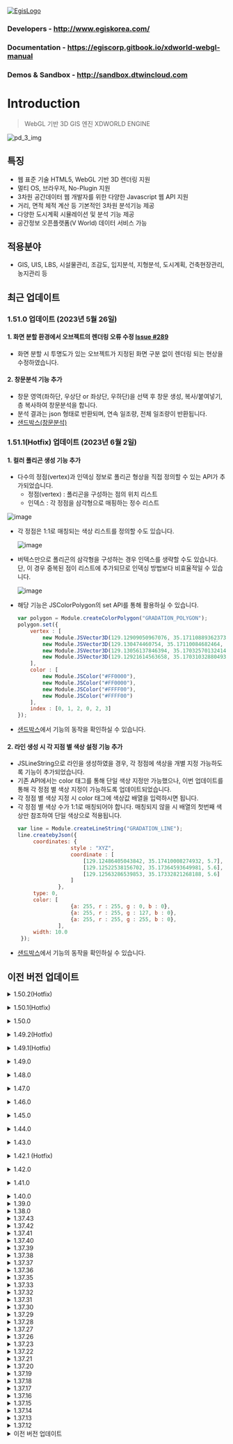 [![EgisLogo](https://user-images.githubusercontent.com/82925313/160987075-ce7eada9-91ca-4b72-beb6-396e142f90a2.png)](http://www.egiskorea.com/)

### Developers - http://www.egiskorea.com/

### Documentation - https://egiscorp.gitbook.io/xdworld-webgl-manual

### Demos & Sandbox - http://sandbox.dtwincloud.com

# Introduction

> WebGL 기반 3D GIS 엔진 XDWORLD ENGINE

![pd_3_img](https://user-images.githubusercontent.com/82925313/160986727-f473c308-7881-4342-8c08-e31566d93a3b.png)

## 특징

-   웹 표준 기술 HTML5, WebGL 기반 3D 렌더링 지원
-   멀티 OS, 브라우저, No-Plugin 지원
-   3차원 공간데이터 웹 개발자를 위한 다양한 Javascript 웹 API 지원
-   거리, 면적 체적 계산 등 기본적인 3차원 분석기능 제공
-   다양한 도시계획 시뮬레이션 및 분석 기능 제공
-   공간정보 오픈플랫폼(V World) 데이터 서비스 가능

## 적용분야

-   GIS, UIS, LBS, 시설물관리, 조감도, 입지분석, 지형분석, 도시계획, 건축현장관리, 농지관리 등


## 최근 업데이트

### 1.51.0 업데이트 (2023년 5월 26일)
#### 1. 화면 분할 환경에서 오브젝트의 렌더링 오류 수정 [Issue #289](/../../issues/289)
 * 화면 분할 시 투명도가 있는 오브젝트가 지정된 화면 구분 없이 렌더링 되는 현상을 수정하였습니다.

#### 2. 창문분석 기능 추가
 * 창문 영역(좌하단, 우상단 or 좌상단, 우하단)을 선택 후 창문 생성, 복사/붙여넣기, 층 복사하여 창문분석을 합니다.
 * 분석 결과는 json 형태로 반환되며, 연속 일조량, 전체 일조량이 반환됩니다.
 * [샌드박스(창문분석)](http://sandbox.dtwincloud.com/code/main.do?id=analysis_window_shadow)

### 1.51.1(Hotfix) 업데이트 (2023년 6월 2일)
#### 1. 컬러 폴리곤 생성 기능 추가
 * 다수의 정점(vertex)과 인덱싱 정보로 폴리곤 형상을 직접 정의할 수 있는 API가 추가되었습니다.
   * 정점(vertex) : 폴리곤을 구성하는 점의 위치 리스트
   * 인덱스 : 각 정점을 삼각형으로 매핑하는 정수 리스트 

  ![image](https://github.com/avamk2/XDWorld_WebGL/assets/82925313/15f83298-2bd8-456a-9058-372809185519)

* 각 정점은 1:1로 매칭되는 색상 리스트를 정의할 수도 있습니다. 

  ![image](https://github.com/avamk2/XDWorld_WebGL/assets/82925313/9ff23a9d-7689-4f10-860e-7d0a00e3b93d)

* 버텍스만으로 폴리곤의 삼각형을 구성하는 경우 인덱스를 생략할 수도 있습니다. 단, 이 경우 중복된 점이 리스트에 추가되므로 인덱싱 방법보다 비효율적일 수 있습니다. 

  ![image](https://github.com/avamk2/XDWorld_WebGL/assets/82925313/0e6c3f1c-0de5-47c9-b4b4-570841913807)

* 해당 기능은 JSColorPolygon의 set API를 통해 활용하실 수 있습니다.
   ``` javascript
   var polygon = Module.createColorPolygon("GRADATION_POLYGON");
   polygon.set({
       vertex : [
           new Module.JSVector3D(129.12909050967076, 35.17110889362373, 4.22),
           new Module.JSVector3D(129.130474460754, 35.17110084682464, 4.00),
           new Module.JSVector3D(129.13056137846394, 35.17032570132414, 4.07),
           new Module.JSVector3D(129.12921614563658, 35.17031032880493, 4.39)
       ],
       color : [
           new Module.JSColor("#FF0000"),
           new Module.JSColor("#FF0000"),
           new Module.JSColor("#FFFF00"),
           new Module.JSColor("#FFFF00")
       ],
       index : [0, 1, 2, 0, 2, 3]
   });
   ```
 * [샌드박스](https://sandbox.dtwincloud.com/code/main.do?id=object_colorpolygon_color_gradation)에서 기능의 동작을 확인하실 수 있습니다.

#### 2. 라인 생성 시 각 지점 별 색상 설정 기능 추가
 * JSLineString으로 라인을 생성하였을 경우, 각 정점에 색상을 개별 지정 가능하도록 기능이 추가되었습니다.
 * 기존 API에서는 color 태그를 통해 단일 색상 지정만 가능했으나, 이번 업데이트를 통해 각 정점 별 색상 지정이 가능하도록 업데이트되었습니다.
 * 각 정점 별 색상 지정 시 color 태그에 색상값 배열을 입력하시면 됩니다.
 * 각 정점 별 색상 수가 1:1로 매칭되어야 합니다. 매칭되지 않을 시 배열의 첫번째 색상만 참조하여 단일 색상으로 적용됩니다.
   ``` javascript
   var line = Module.createLineString("GRADATION_LINE");
   line.createbyJson({
		coordinates: {
                    style : "XYZ",
                    coordinate : [
                        [129.12486405043842, 35.17410008274932, 5.7],
                        [129.12522538156702, 35.17364593649981, 5.6],
                        [129.12563286539853, 35.17332821268188, 5.6]
                    ]
                },
		type: 0,
		color: [
                    {a: 255, r : 255, g : 0, b : 0},
                    {a: 255, r : 255, g : 127, b : 0},
                    {a: 255, r : 255, g : 255, b : 0},
                ],
		width: 10.0
	});
   ```
 * [샌드박스](https://sandbox.dtwincloud.com/code/main.do?id=object_colorpolygon_color_gradation)에서 기능의 동작을 확인하실 수 있습니다.

## 이전 버전 업데이트

<details><summary>1.50.2(Hotfix)</summary>
<p>

### 1.50.2(Hotfix) 업데이트 (2023년 5월 17일)
#### 1. 배경지도(Google, MapBox, OpenStreetMap) 오류 수정
 * 일부 배경지도의 특정지역 누락현상이 발생하여 수정되었습니다.	

</details>
</p>
	
<details><summary>1.50.1(Hotfix)</summary>
<p>
	
### 1.50.1(Hotfix) 업데이트 (2023년 5월 12일)
#### 1. 브이월드 서버 URL/데이터 변경에 따른 설정법 추가
 * 최근 브이월드 데이터 요청 부분이 변경되어, 변경된 부분 적용이 가능하도록 지형/레이어 API에 프로퍼티가 추가되었습니다.
 * 요청 URL 변경
   * URL에서 서버 이름이 XDServer 에서 XDServer3d로 변경되었습니다.
   ```
   (변경 전) http://xdworld.vworld.kr:8080/XDServer/requestLayerNode?
   (변경 후) http://xdworld.vworld.kr:8080/XDServer3d/requestLayerNode?
   ```
 * 브이월드 DEM 데이터 암호화
   * 브이월드 DEM 데이터가 암호화되어 제공됩니다.
 * 변경 사항 적용 방법
   * 위 변경 사항이 적용 될 수 있도록 지형, 레이어 요청 API에 프로퍼티가 추가되었습니다.
   * 지형
     * XDServer3d 서버 네임 설정 : Module.initialize 내 dem/image 설정 부분에 servername 옵션이 추가되었습니다. 변경된 서버 네임을 이곳에서 설정하시면 됩니다.
     * DEM 암호화 옵션 설정 : Module.initialize 내 dem 설정 부분에 encoding 옵션이 추가되었습니다. 요청하는 DEM이 암호화 처리 된 경우 true로 설정하시면 됩니다.
     ``` javascript
     Module.initialize({
          container: document.getElementById("map"),
          terrain : {
               dem : {
                    url : "http://xdworld.vworld.kr:8080",
                    name : "dem",
                    servername : "XDServer3d",   // 요청 서버 이름
                    encoding : true    // DEM 복호화
               },
               image : {
                    url : "http://xdworld.vworld.kr:8080",
                    name : "tile_mo_HD",
                    servername : "XDServer3d"   // 요청 서버 이름
               },
          },
          defaultKey : "ezbBD(h2eFCmDQFQd9QpdzDS#zJRdJDm4!Epe(a2EzcbEzb2"
     });
     ``` 
   * 레이어
     * XDServer3d 서버 네임 설정 : JSLayerList의 createXDServerLayer API에 servername 옵션이 추가되었습니다. 변경된 서버 네임을 이곳에서 설정하시면 됩니다.
     ``` javascript
     var layer = Module.getTileLayerList().createXDServerLayer({
          url : "http://xdworld.vworld.kr:8080",
          servername : "XDServer3d",    // 요청 서버 이름
          name : "facility_build",
          type : 9,
          minLevel : 0,
          maxLevel : 15
     });
     ```
 * 변경사항 적용 부분은 샌드박스 코드에서도 확인하실 수 있습니다.

#### 2. 파이프 수직 단면의 교차점 반환 기능
 * JSPipe 오브젝트를 담는 파이프 레이어(ELT_PIPE) 의 수직 단면 교차점 반환 API가 추가되었습니다.
    * array getPipeIntersection(path)
      * 호출 객체 타입 : JSLayer
      * 파라미터
          * path (JSVec2Array) : 교차점을 계산하고자 하는 수직 평면 경로
      * 반환 : 위치(경도, 위도, 고도)와 교차점이 발생한 파이프의 오브젝트 키 리스트를 배열로 반환
         ![image](https://github.com/avamk2/XDWorld_WebGL/assets/82925313/36fa05e3-e9a3-4907-b1c3-0c4ca26a25e1)
     * 예시
         ``` javascript
         var path = new Module.JSVec2Array();
         path.push(new Module.JSVector2D(126.92326703887365, 37.5249592425154));
         path.push(new Module.JSVector2D(126.923563634119, 37.524387028175454));
         path.push(new Module.JSVector2D(126.92490490575213, 37.52439598531512));
         
         var intersection = pipeLayer.getPipeIntersection(path);
         console.log(intersection);
         ```
</details>
</p>

<details><summary>1.50.0</summary>
<p>

### 1.50.0 업데이트 (2023년 4월 28일)
#### 1. JSFlow에 API 및 속성 추가 
 * JSFlow::setJSON( _option ) - 바람장 기반 통합 생성 API 추가 합니다.
 * JSFlow 클래스에 실시간 적용 및 반환 속성이 아래와 같이 추가됩니다.
 ```
 JSFlow.velocity : Number    [ 바람장의 표현 속도 스케일 증가 ] - 범위 0.00001 ~ 0.0001 (권장)
 JSFlow.offsetHeight : Number [ 바람장의 표현 고도 설정, DEM이 없으면 해발고도, DEM이 있으면 지표면고도] - 2 ~ 20 (권장)
 JSFlow.particleNum : Number [ 바람장의 표현하는 파티클 라인의 최대 표현수 ] - 5000 이하로 설정 (필수)
```
* API 사용 예시는 [해당 샌드박스 샘플]( http://sandbox.dtwincloud.com/code/main.do?id=effect_wind_path )을 참고 해주시기 바랍니다.
#### 2. 거리측정 중 같은 지점 입력 필터링 단계 추가
 - 거리측정 중 동일한 점을 중복 클릭하였을 경우 발생하는 예외처리 과정을 추가하였습니다.
#### 3. JSVec3Array 좌표 리스트의 중복점 제거 API 추가
 * JSVec3Array 내 좌표들 중 같은 지점 값을 가진 중복점을 제가하는 API가 추가되었습니다.
   ``` javascript
   var list = new Module.JSVec3Array();
   list.push(new Module.JSVector3D(129.128265, 35.171834, 1000));
   list.push(new Module.JSVector3D(129.128845, 35.171145, 1000));
   list.push(new Module.JSVector3D(129.128845, 35.171145, 1000));  // 중복점
   list.push(new Module.JSVector3D(129.128951, 35.170951, 1000));

   var removed_count = list.removeDuplicateVectors(Number.EPSILON);
   ```
 * 같은 점을 판별하는 판별 값은 외부에서 설정 가능하도록 파라미터를 설정하였습니다.
 * 판별 값의 단위는 m 단위 입니다.
 * 위 예제에서는 부동 소수점의 오차 값(Number.EPSIOIN)을 지정하였으나, 파라미터로 0.1 값을 지정하시면 0.1m 내 거리 차가 있는 점은 같은 점으로 간주되어 제거됩니다.
 * 위 API는 중복점 제거 실행 시 삭제된 점 수를 반환합니다.
#### 4. 파이프 생성 시 경로 간소화 과정 삭제
 * JSPipe오브젝트 create API 내에서 경로 간소화 과정이 제거되었습니다.
 * 기존 create API에서는 거리가 0.1m 미만의 가까운 점은 중복점으로 간주하여 생략하는 과정이 있었으나, 이는 정밀한 좌표점 입력 시 데이터가 왜곡되는 문제가 있어 삭제되었습니다.
 * 만약 기존과 같이 중복점 제거 후 파이프를 생성하여야 하는 경우 위 항목 4번 JSVec3Array의 removeDuplicateVectors API를 활용하실 수 있습니다.
#### 5. 거리 측정 중 중복점 입력 감지 추가
 * 거리 측정 중 같은 지점을 두 번 클릭하였을 경우를 감지하여 중복 입력을 방지하는 단계를 추가하였습니다.
#### 6. 수인한도분석 기능 추가
 * 선택한 영역에 격자를 생성(영역에 딱 맞게 or 균일하게)하여 수인한도분석을 합니다.
 * 분석 결과는 json 형태로 반환되며, 연속 일조량, 전체 일조량이 반환됩니다.
#### 7. JSFigure 객체 편집 기능 추가
 * Shift키를 누른 상태에서 크기 조절시 정비율로 조절이 가능하도록 추가됐습니다.
#### 8. JSGhostSymbol를 구성하는 property (lightColor) 추가
 * Ghost Symbol 가시화에 적용되는 Light Color 변경합니다.
 * 변경된 색상이 0에 근접할수록 검은색으로 표현되며 반대로 255에 근접할수록 흰색으로 표현됩니다.
 * 알파 값은 적용되지 않습니다.
``` javascript
let object = Module.createGhostSymbol("오브젝트 명칭");
// 생성 정보 코드
object.lightColor = new Module.JSColor(255, 128, 128, 128);
```
	
</details>
</p>
	
<details><summary>1.49.2(Hotfix)</summary>
<p>

### 1.49.2 (Hotfix) 업데이트 (2023년 4월 7일)
#### 1. 엔진 실행 중 defaultKey 입력 시 반드시 암호화 된 키 사용
- 스크립트 파일 상 키 노출이 되지 않도록 defaultKey 입력 시 반드시 암호화 된 키를 사용하도록 변경되었습니다.

</details>
</p>

<details><summary>1.49.1(Hotfix)</summary>
<p>
	
### 1.49.1 (Hotfix) 업데이트 (2023년 4월 6일)

#### [수정 된 기능]

#### 1. MML_RETURN_ANALYSISPOS 마우스모드 랜더링 오류 수정

</details>
</p>
	
<details><summary>1.49.0</summary>
<p>
	
### 1.49.0 업데이트 (2023년 4월 4일)

#### [수정 된 기능]

#### 1. 시곡면 분석 각도 적요 오류 수정

#### 2. 전광판 (CJSFigure) 편집 오류 수정

#### 3. 파이프 애니메이션 오류 수정

#### 4. 고스트심볼 편집 오류 수정

#### [샌드박스]

#### 1. SHP 파일 파싱 예제 추가
- http://sandbox.dtwincloud.com/code/main.do?id=object_shape_to_ghost_symbol
- http://sandbox.dtwincloud.com/code/main.do?id=object_shape_to_line
- http://sandbox.dtwincloud.com/code/main.do?id=object_shape_to_line_rtt
- http://sandbox.dtwincloud.com/code/main.do?id=object_shape_to_pipe
- http://sandbox.dtwincloud.com/code/main.do?id=object_shape_to_poi
- http://sandbox.dtwincloud.com/code/main.do?id=object_shape_to_polygon
- http://sandbox.dtwincloud.com/code/main.do?id=object_shape_to_polygon_rtt
- http://sandbox.dtwincloud.com/code/main.do?id=object_shape_to_polygon_solid

#### 2. geojson 파일 파싱 예제 추가
- http://sandbox.dtwincloud.com/code/main.do?id=object_geojson_to_ghost_symbol
- http://sandbox.dtwincloud.com/code/main.do?id=object_geojson_to_line
- http://sandbox.dtwincloud.com/code/main.do?id=object_geojson_to_line_rtt
- http://sandbox.dtwincloud.com/code/main.do?id=object_geojson_to_pipe
- http://sandbox.dtwincloud.com/code/main.do?id=object_geojson_to_poi
- http://sandbox.dtwincloud.com/code/main.do?id=object_geojson_to_polygon
- http://sandbox.dtwincloud.com/code/main.do?id=object_geojson_to_polygon_rtt
- http://sandbox.dtwincloud.com/code/main.do?id=object_geojson_to_polygon_solid

#### 3. 단면 분석 예제 추가
- http://sandbox.dtwincloud.com/code/main.do?id=terrain_dem_slice
- http://sandbox.dtwincloud.com/code/main.do?id=layer_building_altitude_slice

#### 4. 가로수 배치 예제 추가
- http://sandbox.dtwincloud.com/code/main.do?id=object_ghostsymbol_positioning_line
- http://sandbox.dtwincloud.com/code/main.do?id=object_ghostsymbol_positioning_area

#### 5. 교통 흐름 표시 예제 추가
- http://sandbox.dtwincloud.com/code/main.do?id=effect_traffic

</details>
</p>

<details><summary>1.48.0</summary>
<p>

## 1.48.0 업데이트 (2023년 3월 24일)

### [기능 추가]

#### 1. 마우스 피킹 방법 설정 옵션 값 반환 API가 추가되었습니다.
  ``` javascript
  // false : 공간 계산 방식, true : 그래픽 판별 방식
  var pickingType = Module.getOption().getPickingCalculateType();
  ```

### [기능 수정]

#### 1. xdo 모델 불러오기 중 발생하는 오류가 수정되었습니다.

</details>
</p>

<details><summary>1.47.0</summary>
<p>

## 1.47.0 업데이트 (2023년 3월 13일)

### [오류 수정]

#### 1. JSObject setPickable 기능 복구

#### 2. 가시권분석3D 지형 분석 추가

-   Module.getAnalysis().setTerrainAnalysis(true);  // 지형 분석 여부 설정

### [추가 된 기능]

#### 1. IndexedDB API 추가

-   Module.getOption().setIndexedDB(true);	// IndexedDB 사용 여부 설정
-	Module.getOption().setMaxIndexedDB(15); // IndexedDB 활용 최고 레벨 설정

    
</details>
</p>

<details><summary>1.46.0</summary>
<p>

## 1.46.0 업데이트 (2023년 2월 22일)

### [추가 된 기능]

#### 1. JSPoint property z_index 기능 추가 완료

-   그리기 순서 변경 기능 (입력값이 클수록 상위로 작을수로 하위로 가시화)

</details>
</p>

<details><summary>1.45.0</summary>
<p>

## 1.45.0 업데이트 (2023년 2월 15일)

### [오류 수정]

#### 1. 모바일에서 지도가 멈추는 현상 수정완료

#### 2. 폴리곤 외각선 색상 변경 모듈 수정완료

#### 3. JSObject 클래스 setSelectable API 수정완료

### [추가 된 기능]

#### 1. TileObject 버전별 데이터 가시화 모듈 개발완료

#### 2. 마우스 선택모드 기능 개발완료

-   MML_SELECT_RECT
-   MML_SELECT_POLY

#### 3. HTMLObject 분할화면 모듈 개발완료

-   HTMLObject는 HTML Element에 종속적으로 개발자가 지정된 left, top을 기준으로 출력 좌표 연산 모듈이 추가
-   추후 샌드박스 업로드 예정

</details>
</p>

<details><summary>1.44.0</summary>
<p>

## 1.44.0 업데이트 (2023년 1월 18일)

### [추가 된 기능]

#### 1. 오브젝트 선택 색상 설정

-   오브젝트 선택 시 출력되는 색상을 설정할 수 있도록 JSOption에 프로퍼티 가 추가되었습니다.
    ```javascript
    Module.getOption().selectColor = Module.COLOR_YELLOW;
    ```

</details>
</p>

<details><summary>1.43.0</summary>
<p>

## 1.43.0 업데이트 (2023년 1월 11일)

### [추가 된 기능]

#### 1. 지도 생성 초기에 호출되는 초기화 API Module.Start를 Module.initialize 로 개선

-   기존 Start와 변경된 점
    -   기존 Start API는 canvas를 매칭하여 canvas에 지도를 렌더링 하였으나, 개선 된 initialize API 에서는 div를 매칭하여 div 내부에 지도 canvas를 자동으로 생성하도록 변경되었습니다.
    -   div로 지도 화면을 매칭하는 경우 아래와 같은 장점이 있습니다.
        -   별도 canvas를 만드는 과정이 생략됨.
        -   마우스 클릭 시 이격 현상이 일어나는 것을 방지함.
        -   HTML Div Object 관리가 용이함.
    -   기존 Start API는 화면의 가로, 세로 크기만 설정이 가능하였으나, initialize API에서는 div 뿐만 아니라 canvas id, 지형 URL 설정 등 복합적인 옵션 적용이 가능하도록 개선되었습니다
    -   Module.Resize API 실행 시 종전에는 canvas 크기에 뷰포트를 맞추어 변경하였으나, div로 설정 시 div 크기에 맞추어 뷰포트가 설정됩니다.
-   기존 코드와 비교

    -   Module.Start API 사용
        ```javascript
        // Module 설정
        var Module = {
            // 필요한 Module 옵션
            postRun: [
                function () {
                    "기능 초기화";
                },
            ],
            canvas: (function () {
                var canvas = document.createElement("canvas");
                canvas.id = "canvas";
                canvas.width = "calc(100%)";
                canvas.height = "100%";
                canvas.style.position = "fixed";
                canvas.style.top = "0px";
                canvas.style.left = "0px";
                canvas.addEventListener("contextmenu", function (e) {
                    e.preventDefault();
                });
                document.body.appendChild(canvas);
                return canvas;
            })(),
        };
        // 지도 초기화
        Module.Start(window.innerWidth, window.innerHeight - 200);
        ```
    -   Module.initialize API 사용

        ```javascript
        // HTML 설정
        <div id="container" style="position: fixed; width: 100%; height: 100%; z-index: 0"></div>;

        // Module 설정
        var Module = {
            // 필요한 Module 옵션
            postRun: [
                function () {
                    "기능 초기화";
                },
            ],
        };

        // 지도 초기화
        let container = document.getElementById("container");
        Module.initialize({
            container: container,
        });
        ```

    -   initialize API의 파라미터 태그 상세 내용은 추후 메뉴얼에서 추가 예정입니다.

#### 2. JSPoint 이미지 스케일 설정 프로퍼티 추가

-   JSPoint에 이미지 스케일 설정을 위한 프로퍼티 image_scale이 추가되었습니다.
    ```javascript
    point.image_scale = 0.5;
    ```
-   디폴트 값은 1.0 이며, 이 때 원본 이미지 크기로 렌더링 됩니다.
![image](https://user-images.githubusercontent.com/82925313/211443706-287b39b8-915a-44f5-8473-dcea5b67d38a.png)
</details>
</p>

<details><summary>1.42.1 (Hotfix)</summary>
<p>

## 1.42.1 Hotfix 업데이트 (2023년 1월 6일)

### [오류 수정]

-   JSLayerList 클래스의 SyncLayer API 호출 시 오류 발생 문제 수정
</details>
</p>

<details><summary>1.42.0</summary>
<p>

## 1.42.0 업데이트 (2023년 1월 4일)

### [개선 된 기능]

-   엔진 초기 로드 시간 단축 및 경량화
-   MapBox, ArcMap 요청 URL 업데이트

### [삭제된 API]

-   2022년 4월 11일 Notice에 따라, 아래 API는 더 이상 활용되지 않으므로 삭제되었습니다.
    -   SetPlanetImageryType
    -   changeBaseMap
    -   clearBaseMap
    -   setBaseMapOption
    -   getBaseMapOption
    </details>
    </p>

<details><summary>1.41.0</summary>
<p>

## 1.41.0 업데이트 (2022년 12월 28일)

### [새로 추가 된 기능]

-   색상 상수 추가
    -   Module.COLOR\_{colorNames} 형식으로 색상 이름을 사용하여 값을 반환합니다.
    ```javascript
    // style.setFillColor(new Module.JSColor(255, 255, 240));
    style.setFillColor(Module.COLOR_IVORY);
    ```
-   레이어 리스트 반환
    -   레이어 리스트를 매번 생성하지 않고 Module API를 통해 반환 가능
    -   true, false로 구분하던 레이어 타입 설정 방식을 API 명칭으로 구분 가능하도록 개선
    -   타일 서비스 레이어
        -   Before
            ```javascript
            var serviceLayerList = new Module.JSLayerList(false);
            Module.XDEMapCreateLayer(...);
            ```
        -   After
            ```javascript
            Module.getTileLayerList().createXDServerLayer({...});
            ```
    -   오브젝트 레이어
        -   Before
            ```javascript
            var objectLayerList = new Module.JSLayerList(true);
            objectLayerList.createLayer(...);
            ```
        -   After
            ```javascript
            Module.getObjectLayerList().createObjectLayer({...});
            ```
-   레이어 생성 API 개선
    -   타일 레이어 생성 XDEMapCreateLayer API의 파라미터가 많아 사용이 불편한 점 보완
    -   레이어 생성 시 옵션 값은 선택적으로 적용할 수 있도록 보완
    -   타일 서비스 레이어
        -   Before
            ```javascript
            var serviceLayerList = new Module.JSLayerList(false);
            Module.XDEMapCreateLayer(
                "facility_build",
                "http://xdworld.vworld.kr:8080/",
                8080,
                true,
                true,
                false,
                9,
                0,
                15
            );
            ```
        -   After
            ```javascript
            Module.getTileLayerList().createXDServerLayer({
                name: "facility_build", // 필수
                url: "http://xdworld.vworld.kr:8080", // 필수
                type: Module.TILE_LAYER_TYPE_REAL3D, // 필수
                visible: false, // 옵션 (default : true)
                selectable: false, // 옵션 (default : true)
                minLevel: 10, // 옵션 (default : 0)
                maxLevel: 14, // 옵션 (default : 15)
            });
            ```
    -   오브젝트 레이어
        -   Before
            ```javascript
            var objectLayerList = new Module.JSLayerList(true);
            var layer = objectLayerList.createLayer("layer", Module.ELT_3DPOINT);
            layer.setMinDistance(100.0);
            layer.setMaxDistance(10000.0);
            ```
        -   After
            ```javascript
            Module.getObjectLayerList().createObjectLayer({
                name: "facility_build", // 필수
                type: Module.ELT_3DPOINT, // 필수
                visible: false, // 옵션 (default : true)
                selectable: false, // 옵션 (default : true)
                minDistance: 100.0, // 옵션 (default : 0.0)
                maxDistance: 1000.0, // 옵션 (default : 3000.0)
            });
            ```
-   타일 레이어 타입 상수 추가
    -   Module.TILE*LAYER_TYPE*{typeName} 형식으로 색상 이름을 사용하여 값을 반환합니다.
    ```javascript
    Module.TILE_LAYER_TYPE_REAL3D;
    ```
-   마우스 모드 MML_SELECT_CIRCLE 의 반경 선택 기능 추가

### [오류 수정]

-   오브젝트 레이어에서 setMinDistance/setMaxDistnace 값이 적용되지 않는 현상 수정 (https://github.com/EgisCorp/XDWorld/issues/247)
-   셰이더 warning 메시지 제거
-   건물 심플 모드 렌더링 예외처리 추가
</details>
</p>

<details><summary>1.40.0</summary>
<p>

## 1.40.0 업데이트 (2022년 12월 21일)

### [새로 추가 된 API]

-   bool setModelFaceReflect(string id, unsigned int face_index, float reflect)
    -   고스트 심볼 모델 face의 반사 효과 정도를 지정합니다.
    -   Class : JSGhostSymbolMap
    -   Parameter
        -   id : 모델 ID
        -   face_index : 효과를 적용할 face 인덱스
        -   reflect : 반사 효과 정도 (0.0~1.0 사이 값)
    -   Example
        -   http://sandbox.dtwincloud.com/code/main.do?id=object_ghost_symbol_reflect
-   new Module.JSColor(string \_hexCode)
    -   Hex code 문자열로 색상 값을 초기화 합니다.
    -   RGB(#RRGGBB) ARGB(#AARRGGBB) 형태로 설정 가능
    -   Parameter
        -   hexCode: 색상 설정 코드 문자열
    -   Example
        ```
        var colorRGB = new Module.JSColor("#FFDB32");
        var colorARGB = new Module.JSColor("#AAFFDB32");
        ```

### [기능 개선]

-   엔진 로드 시 출력되는 콘솔 메시지 간략화

### [샌드박스]

-   '반사 효과' 추가(http://sandbox.dtwincloud.com/code/main.do?id=object_ghost_symbol_reflect)
</p>
</details>

<details><summary>1.39.0</summary>
<p>

## 1.39.0 업데이트 (2022년 12월 14일)

### [새로 추가 된 API]

-   void moveTarget(object options)
    -   지정한 방향으로 타겟 오브젝트를 이동시킵니다. (이슈 https://github.com/EgisCorp/XDWorld/issues/236)
    -   Class : JSTraceTarget
    -   Parameter
        -   options : 오브젝트 이동 방향 (front : 전진, back : 후진, left : 왼쪽, right : 오른쪽, up : 상승, down : 하강)
    -   Example
        ```javascript
        trace.moveTarget({
            left: 0.1,
            front: 0.1,
            up: 0.5,
        });
        ```
-   void unionTargetToTerrain()
    -   오브젝트 위치를 지형과 결합시킵니다.
    -   Class : JSTraceTarget

### [기능 개선]

-   wmts 하이브리드 로드 오류 수정

### [샌드박스]

-   'DEM 경사 조정' 추가(http://sandbox.dtwincloud.com/code/main.do?id=terrain_slope_rate)
-   '카메라 경로 가시화' 추가(http://sandbox.dtwincloud.com/code/main.do?id=camera_move_path_visualize)
</p>
</details>

<details><summary>1.38.0</summary>
<p>

## 1.38.0 업데이트 (2022년 12월 7일)

### [새로 추가 된 API]

**1. 레이어 별 클릭 지점 및 선택 오브젝트 리턴 API**

> **object pick(unsinged int screenX, unsigned int screenY)**
>
> -   class : JSLayer
> -   parameter
>     -   screenX : 화면 x 좌표
>     -   screenY : 화면 y 좌표
> -   return : 피킹 지점이 없는 경우 null 반환, 피킹 지점이 있는 경우 충돌한 오브젝트 키와 위치 좌표 반환함
> -   참고 : (https://github.com/EgisCorp/XDWorld/issues/224)

**2. JSObject 내 오브젝트 속성 정보 저장 및 반환 기능**

> **bool setProperty(string name, number/string value)**
>
> -   class : JSObject
> -   parameter
>     -   name : 속성 구분 이름
>     -   value : 속성 값 (문자, 숫자 정보만 저장 가능)
> -   return : 설정 성공 여부
>
> **number/string getProperty(string name)**
>
> -   class : JSObject
> -   parameter
>     -   name : 속성 구분 이름
> -   return : 저장한 속성 값 (속성 값이 존재하지 않는 경우 null 반환)

**3. Round 자동이동 위치 세그먼트 설정 프로퍼티 추가**

> -   JSCamera 클래스 내 autoMoveRoundSegment 프로퍼티가 추가됨.
> -   기존 setAutoMoveRoundPositions API는 500개의 고정 된 이동 경로 점을 반환하였으나, autoMoveRoundSegment 파라미터를 통해 이동 경로 지점 수를 설정 가능하도록 수정됨.
> -   세그먼트 수가 적을 수록 지점 간격이 넓어져 이동 속도가 빨라짐.

**4. 3D 그리드 애니메이션 메쉬의 기준 높이 설정 API 추가**

> **void setBaseAltitude(float fAlt)**
>
> -   지정된 해발고도를 기준높으로 3d 그리드 표현을 시작
> -   class : JSGridAnal
> -   parameter
>     -   fAlt : 기준 높이 값

**5. 그리드 범례 절대값 설정 API 추가**

> **void setLegendMode(int \_nMode)**
>
> -   class : JSGridAnal
> -   parameter
>     -   \_nMode : 그리드 범례 절대값
>         -   0 : 상대값 (%) 적용
>         -   1 : 절대값 (val) 적용
>
> **bool setLegendJSON(object \_options)**
>
> -   class : JSGridAnal
> -   parameter
>     -   \_options : 설정 속성 값
>         -   입력형식 { legendMode : Number, legend : [ { val : Number, color : { a, r, g, b ] }, { val : Number, color : { a, r, g, b ] }, ...] }
> -   setLegendMode 및 컬러테이블 설정

**6. JSGridAnal 클래스 내 단일 시간 다중 분석 그리드 객체에 대한 병합기능 추가**

> **void openMultipleGridDataURL(string szURL, unsigned int nTime, unsigned int nStripSize, unsigned int nStripStart, unsigned int nStripEnd, unsigned char nDataType, unsigned char nMultipleCnt, unsigned char nMultipleIndex)**
>
> -   class : JSGridAnal
> -   parameter
>     -   szURL : 데이터 요청 URL
>     -   nTime : 시간 인덱스 (0-base)
>     -   nStripSize : 그리드 하나의 셀의 byte 크기
>     -   nStripStart : 그리드 셀에서 데이터 인식 offset 시작 byte (0-base)
>     -   nStripEnd : 그리드 셀에서 데이터 인식 offset 종료 byte (0-base), nStripEnd - nStripStart가 데이터 바이트 크기
>     -   nDataType : 데이터 자료형 (0 : int, 1 : float, 2 : double)
>     -   nMultipleCnt : 다중 중첩 수
>     -   nMultipleIndex : 다중 중첩 인덱스
> -   그리드 필드 하나에 연결된 모든 데이터 필드를 합산하여 표현

**7. JSGridAnal 클래스 내 마우스 클릭시 격자 정보 콜백기능 추가**

> **void setMouseCallback(function \_callback)**
>
> -   그리드 데이터 로드후 마우스 왼쪽버튼을 통한 버튼 업에서 지정된 콜백 호출
> -   class : JSGridAnal
> -   parameter
>     -   \_callback : 콜백 함수
>         -   콜백 반환 인자 : { longitude : Number, latitude : Number, idx : Number, idy : Number, value : Number , angle : Number }

**8. JSGridAnal 클래스 내 격자 3D 라인 출력기능 추가**

> **void setGridLineVisible(boolean \_visible)**
>
> -   그리드 라인 표현 여부 설정
> -   class : JSGridAnal
> -   parameter
>     -   \_visible : 가시화 설정 값
>
> **void setGridLineBaseAlt(float \_fAltitude)**
>
> -   그리드 라인의 기준 표현 해발고도 설정
> -   class : JSGridAnal
> -   parameter
>     -   \_fAltitude : 기준 표현 해발고도
>
> **void setGridLineMaxDistance(float \_fDistance)**
>
> -   그리드 라인의 최대 표현 해발고도, 최대표현부터 기준고도까지 거리별(%)로 알파 적용
> -   class : JSGridAnal
> -   parameter
>     -   \_fDistance : 그리드 라인의 최대 표현 해발고도

**9. Canvas style left, top 옵션에 따른 마우스 위치 처리 기능 추가**

> **void ApplyCanvasPosition()**
>
> -   Canvas style 변경 시 동기화 실행
> -   Canvas 위치 변경에 따른 HTMLObject 위치 조정 적용
> -   class : Module

**10. JSColorGrid 투명도 조절 API 추가**

> **void setOpacity(float \_opacity)**
>
> -   class : JSColorGrid
> -   parameter
>     -   \_opacity : 투명도 (0.0~1.0 사이 값 적용)

**11. JSColorPolygon 투명도 조절 API 추가**

> **void setOpacity(float \_opacity)**
>
> -   class : JSColorPolygon
> -   parameter
>     -   \_opacity : 투명도 (0.0~1.0 사이 값 적용)

### [개선 된 기능]

> -   화면 분할 시 POI 라인이 단독 렌더링되는 현상 수정 (https://github.com/EgisCorp/XDWorld/issues/230)
> -   JSGridAnal 클래스에 단일 시간 분석 그리드 객체에 대한 표출기능 추가
> -   중복키 이벤트 처리 추가(https://github.com/EgisCorp/XDWorld/issues/218)
> -   화면 분할 시 POI 라인이 단독 렌더링되는 현상 수정(https://github.com/EgisCorp/XDWorld/issues/230)
> -   마우스 클릭지점 이격 오류 수정

</p>
</details>

<details><summary>1.37.43</summary>
<p>

### 2022년 12월 1일 (1.37.43)

-   카메라 회전 예외 처리 추가
</p>
</details>

<details><summary>1.37.42</summary>
<p>

### 2022년 11월 28일 (1.37.42)

-   ([이슈#223](https://github.com/EgisCorp/XDWorld/issues/223)) 해결
</p>
</details>

<details><summary>1.37.41</summary>
<p>

### 2022년 11월 25일 (1.37.41)

-   지형그리드 생성 모듈 수정
</p>
</details>

<details><summary>1.37.40</summary>
<p>

### 2022년 11월 18일 (1.37.40)

-   HTMLObject 정렬 기능에 따른 위치 조정 기능 추가
-   Real3D 단면도 출력 API 추가
-   카메라 지하 이동 시 고정 배경 색상 지정 부분 수정
-   2D 바 그래프 소수점 자릿수 설정 기능 추가
-   값이 0인 2D 바 그래프 수치 텍스트 표시
</p>
</details>

<details><summary>1.37.39</summary>
<p>

### 2022년 10월 31일 (1.37.39)

-   객체 투명도 편집 오류 수정
</p>
</details>

<details><summary>1.37.38</summary>
<p>

### 2022년 10월 26일 (1.37.38)

-   객체 Fill, Stroke 모드 오류 수정
</p>
</details>

<details><summary>1.37.37</summary>
<p>

### 2022년 10월 21일 (1.37.37)

-   RTT Line 투명값 수정되지 않는 현상 수정
</p>
</details>

<details><summary>1.37.36</summary>
<p>

### 2022년 10월 20일 (1.37.36)

-   마우스 선택 모드에서 오브젝트가 선택되지 않는 현상 수정
</p>
</details>

<details><summary>1.37.35</summary>
<p>

### 2022년 10월 12일 (1.37.35)

-   JSLayer에 횡단면 출력 기능 사용 여부 설정 API setReal3dCutUse 추가
-   JSLayer에 횡단면 출력 기능 높이 설정 API setReal3dCutHeight 추가
</p>
</details>

<details><summary>1.37.33</summary>
<p>

### 2022년 10월 6일 (1.37.33)

-   JSFlowPolygon 좌표 정보 반환 프로퍼티 'coordinates' 추가
-   포인트-라인 간 최단 거리 계산 API getClosestPositionOnPath 추가
</p>
</details>

<details><summary>1.37.32</summary>
<p>

### 2022년 10월 5일 (1.37.32)

-   JSFlowPolygon/JSPolygon 오브젝트 선택 오류 수정
-   바람길 기능 수정
    -   빌딩관련 NoData 값 변경( 999 -> 0 )
    -   토지피복도 관련 기능 추가
    </p>
    </details>

<details><summary>1.37.31</summary>
<p>

### 2022년 9월 30일 (1.37.31)

-   wfs poi, poi 인코딩 문제 수정
</p>
</details>

<details><summary>1.37.30</summary>
<p>

### 2022년 9월 26일 (1.37.30)

-   JSBarGraph3D 텍스트 텍스쳐 렌더링 오류 수정
</p>
</details>

<details><summary>1.37.29</summary>
<p>

### 2022년 9월 23일 (1.37.29)

-   메뉴얼 업데이트 JSTerrain, JSMath
-   Module.getTerrain().makeTerrainElevationCellData("parameter") 추가
    -   그리드 생성 기능
-   Module.getMath().calculationSlopeAnalysis("parameter") 추가
    -   [3 * 3] 배열값을 통한 경사 분석 기능
-   Module.getMap().ScreenToMapPointEX API 실행 시 피킹점이 없는 경우 null 반환하도록 루틴 추가([이슈#211](https://github.com/EgisCorp/XDWorld/issues/211))
</p>
</details>

<details><summary>1.37.28</summary>
<p>

### 2022년 9월 22일 (1.37.28)

-   비디오 텍스쳐 Zoom In/Out 기능 추가

-   버텍스 및 인덱스가 활용 된 JSColorPolygon의 마우스 피킹 기능 수정
-   3D POI 텍스트의 문자 셋 지정 프로퍼티 추가

```javascript
var layerList = new Module.JSLayerList(false);
var layer = layerList.nameAtLayer("POI 텍스트 타일 레이어 이름");
layer.text_character_set = "EUC-KR"; // 디폴트 셋은 UTF-8
```

</p>
></details>

<details><summary>1.37.27</summary>
<p>

### 2022년 9월 14일 (1.37.27)

-   JSColorPolygon의 마우스 피킹 기능 추가
</p>
</details>

<details><summary>1.37.26</summary>
<p>

### 2022년 9월 02일 (1.37.26)

-   ([이슈#203](https://github.com/EgisCorp/XDWorld/issues/203)) 해결
</p>
</details>

<details><summary>1.37.23</summary>
<p>

### 2022년 8월 24일 (1.37.23)

-   비디오 텍스쳐 메모리 누수 관련 오류 수정
-   ([비디오텍스쳐](http://sandbox.dtwincloud.com/code/main.do?id=object_video_texture))
-   ([전광판](http://sandbox.dtwincloud.com/code/main.do?id=object_ledboard))
</p>
</details>

<details><summary>1.37.22</summary>
<p>

### 2022년 8월 23일 (1.37.22)

-   터치 이동/회전/줌인&아웃 사용 설정 프로퍼티 추가([이슈 200](https://github.com/EgisCorp/XDWorld/issues/200))

```javascript
// 터치 이동 활성화(true), 비활성화(false)
Module.getControl().touchPanEnable = true;

// 터치 회전 활성화(true), 비활성화(false)
Module.getControl().touchRotateEnable = true;

// 터치 줌 인&아웃 활성화(true), 비활성화(false)
Module.getControl().touchZoomEnable = true;
```

</p>
></details>

<details><summary>1.37.21</summary>
<p>

### 2022년 8월 19일 (1.37.21)

-   setDescription, getDescription uft16 지원([이슈 197](https://github.com/EgisCorp/XDWorld/issues/197))
</p>
</details>

<details><summary>1.37.20</summary>
<p>

### 2022년 8월 04일 (1.37.20)

-   고스트심볼(JSGhostSymbol) z버퍼 off 프로퍼티 추가([이슈 194](https://github.com/EgisCorp/XDWorld/issues/194))

```javascript
var object = Module.createGhostSymbol("MY_OBJECT");
object.zBufferOff = true;
```

</p>
</details>

<details><summary>1.37.19</summary>
<p>

### 2022년 8월 04일 (1.37.19)

-   건물 객첵 key List 기반 색상 변경 API 추가
</p>
</details>

<details><summary>1.37.18</summary>
<p>

### 2022년 8월 02일 (1.37.18)

-   실시간 cctv 관제 편집기능 추가
</p>
</details>

<details><summary>1.37.17</summary>
<p>

### 2022년 7월 26일 (1.37.17)

-   가시권 분석 이슈 처리([이슈 189](https://github.com/EgisCorp/XDWorld/issues/189))
</p>
</details>

<details><summary>1.37.16</summary>
<p>

### 2022년 7월 19일 (1.37.16)

-   입력된 영역과 객체의 영역 충돌 체크 조건 추가 (완전 포함, 조금이라도 포함)
-   라이브맵 1차

### 2022년 7월 14일 (1.37.16)

-   JSMap의 setSimpleMode API 오류 수정
</p>
</details>

<details><summary>1.37.15</summary>
<p>

### 2022년 7월 13일 (1.37.15)

-   레이어 별로 건물 심플 모드 설정이 가능한 JSLayer 프로퍼티 simple_real3d 추가

```javascript
var layerList = new Module.JSLayerList(false);
layer = layerList.nameAtLayer("building_layer_name");
layer.simple_real3d = true;
```

</p>
</details>

<details><summary>1.37.14</summary>
<p>

### 2022년 7월 08일 (1.37.14)

-   입력된 영역과 객체의 영역 충돌 체크 오류 수정
</p>
</details>

<details><summary>1.37.13</summary>
<p>

### 2022년 7월 07일 (1.37.13)

-   텍스쳐가 없는 Real3d의 색상 변경 API SetDefineMeshColorByObjectKey 미적용 오류 수정
-   JSGhostSymbol의 API exportFileFormat에 XDO 텍스쳐 이미지 파일 지정 기능 추가
</p>
</details>

<details><summary>1.37.12</summary>
<p>

### 2022년 7월 06일 (1.37.12)

-   입력된 영역과 객체의 영역 충돌 체크 오류 수정
-   그림자 분석, 비디오 텍스쳐 기능 오류 수정
</p>
</details>

<details><summary>이전 버전 업데이트</summary>
<p>

### 2022년 7월 05일

-   리소스 URL 설정 API 추가
-   맵컨트롤을 사용하기 위해서는 [리소스 다운로드](https://github.com/EgisCorp/XDWorld/tree/main/resource/MapCtrl) 해주시기 바랍니다.
-   리소스 설정 샘플 [샌드박스\_맵컨트롤](http://sandbox.dtwincloud.com/code/main.do?id=option_control_map)
-   입력된 영역과 객체의 영역 충돌 체크 API 추가

### 2022년 6월 29일

-   XDO 포맷 파일 기반 고스트심볼 import 및 export API 추가

### 2022년 6월 20일

-   Tile LOD Object 프로토콜 예외처리 추가

### 2022년 6월 8일

-   포인트 클라우드 실시간 높이 조절 기능 구현(Tile LOD Object와 동일)
-   Tile LOD Object 가시화 모듈 수정

### 2022년 5월 19일

-   배경지도 변경 오류 수정
-   선택 기능 추가
-   JSMap addSelectObject 기능추가

### 2022년 4월 27일

-   JSLibraryObject, JSBuildingManager 클래스 API 삭제

### 2022년 4월 22일

-   WMTS, 배경지도 오류 수정
-   WMTS 하이브리드 기능 추가

추후 사용 불가 API 항목 정리 (2023년 01월 01일 까지 지원)

-   SetPlanetImageryType API
-   changeBaseMap API
-   clearBaseMap API
-   setBaseMapOption API
-   getBaseMapOption API

사용 불가 API 대체 API 항목 정리

-   Module.GoogleMap();
-   Module.ArcMap();
-   Module.BingMap();
-   Module.DaumMap();
-   Module.MapBox();
-   Module.NaverMap();
-   Module.OpenStreetMap();
-   Module.SKYMap();
-   Module.WMTS();

변경된 API 샘플 소스는 샌드박스를 참조해 주시면 감사하겠습니다.

-   [샌드박스\_배경지도설정](http://sandbox.dtwincloud.com/code/main.do?id=layer_basemap)
-   [샌드박스\_WMTS](http://sandbox.dtwincloud.com/code/main.do?id=layer_wmts)

### 2022년 4월 21일

-   Real3D 객체 페이스 색상 가시화 모듈 수정
-   JSLineString 좌표 반환 기능 오류 수정

### 2022년 4월 15일

-   Real3D 3DS export 시 메시 방향 지정 오류 수정
</p>
</details>
